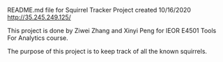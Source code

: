 README.md file for Squirrel Tracker Project created 10/16/2020
http://35.245.249.125/

This project is done by Ziwei Zhang and Xinyi Peng for IEOR E4501 Tools For Analytics course.

The purpose of this project is to keep track of all the known squirrels.
